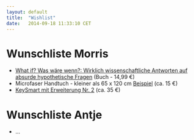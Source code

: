 ```yaml
---
layout: default
title:  "Wishlist"
date:   2014-09-18 11:33:10 CET
---
```


# Wunschliste Morris

* [What if? Was wäre wenn?: Wirklich wissenschaftliche Antworten auf absurde hypothetische Fragen](http://www.amazon.de/What-w%C3%A4re-wenn-wissenschaftliche-hypothetische/dp/3813506525) (Buch - 14,99 €)
* Microfaser Handtuch - kleiner als 65 x 120 cm [Beispiel](http://www.amazon.de/EVONELL-64x140cm-Sports-Sporthandtuch-Microfaser/dp/B002VPJVCU/) (ca. 15 €)
* [KeySmart mit Erweiterung Nr. 2](http://getkeysmart.neueshop.com/keysmart/c/3397640/) (ca. 35 €)

# Wunschliste Antje

* ...
